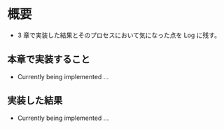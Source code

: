 # 概要

- 3 章で実装した結果とそのプロセスにおいて気になった点を Log に残す。

## 本章で実装すること

- Currently being implemented ... 

## 実装した結果

- Currently being implemented ... 
